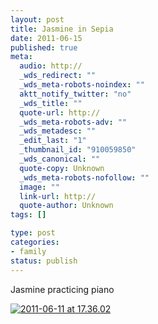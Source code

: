```yaml
--- 
layout: post
title: Jasmine in Sepia
date: 2011-06-15
published: true
meta: 
  audio: http://
  _wds_redirect: ""
  _wds_meta-robots-noindex: ""
  aktt_notify_twitter: "no"
  _wds_title: ""
  quote-url: http://
  _wds_meta-robots-adv: ""
  _wds_metadesc: ""
  _edit_last: "1"
  _thumbnail_id: "910059850"
  _wds_canonical: ""
  quote-copy: Unknown
  _wds_meta-robots-nofollow: ""
  image: ""
  link-url: http://
  quote-author: Unknown
tags: []

type: post
categories: 
- family
status: publish
---
```

Jasmine practicing piano

[![](http://media.eick.us/2011/06/2011-06-11-at-17.36.02-333x500.jpg "2011-06-11 at 17.36.02")](http://media.eick.us/2011/06/2011-06-11-at-17.36.02.jpg)
